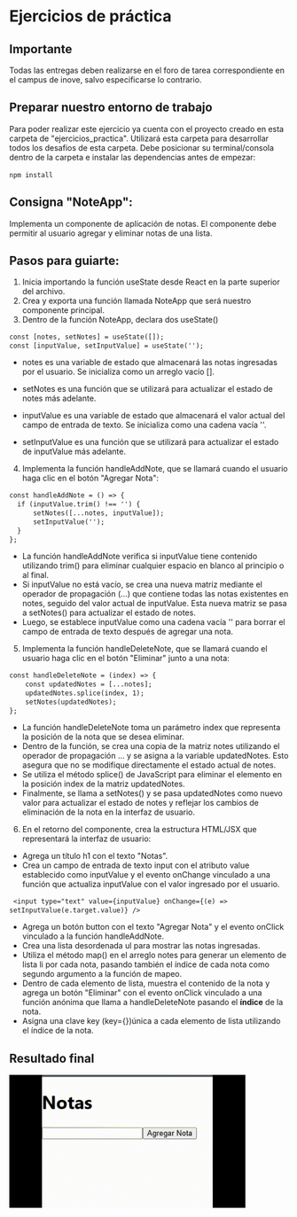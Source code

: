 # Ejercicios de práctica
## Importante
Todas las entregas deben realizarse en el foro de tarea correspondiente en el campus de inove, salvo especificarse lo contrario.

## Preparar nuestro entorno de trabajo
Para poder realizar este ejercicio ya cuenta con el proyecto creado en esta carpeta de "ejercicios_practica". Utilizará esta carpeta para desarrollar todos los desafios de esta carpeta. Debe posicionar su terminal/consola dentro de la carpeta e instalar las dependencias antes de empezar:

`npm install`

## Consigna "NoteApp":
Implementa un componente de aplicación de notas. El componente debe permitir al usuario agregar y eliminar notas de una lista.

## Pasos para guiarte:

1. Inicia importando la función useState desde React en la parte superior del archivo.
2. Crea y exporta una función llamada NoteApp que será nuestro componente principal.
3. Dentro de la función NoteApp, declara dos useState()

```
const [notes, setNotes] = useState([]);
const [inputValue, setInputValue] = useState('');

```

- notes es una variable de estado que almacenará las notas ingresadas por el usuario. Se inicializa como un arreglo vacío [].

- setNotes es una función que se utilizará para actualizar el estado de notes más adelante.

- inputValue es una variable de estado que almacenará el valor actual del campo de entrada de texto. Se inicializa como una cadena vacía ''.

- setInputValue es una función que se utilizará para actualizar el estado de inputValue más adelante.

4. Implementa la función handleAddNote, que se llamará cuando el usuario haga clic en el botón "Agregar Nota":

```
const handleAddNote = () => {
  if (inputValue.trim() !== '') {
      setNotes([...notes, inputValue]);
      setInputValue('');
  }
};
```

- La función handleAddNote verifica si inputValue tiene contenido utilizando trim() para eliminar cualquier espacio en blanco al principio o al final.
- Si inputValue no está vacío, se crea una nueva matriz mediante el operador de propagación (...) que contiene todas las notas existentes en notes, seguido del valor actual de inputValue. Esta nueva matriz se pasa a setNotes() para actualizar el estado de notes.
- Luego, se establece inputValue como una cadena vacía '' para borrar el campo de entrada de texto después de agregar una nota.

5.  Implementa la función handleDeleteNote, que se llamará cuando el usuario haga clic en el botón "Eliminar" junto a una nota:

```
const handleDeleteNote = (index) => {
    const updatedNotes = [...notes];
    updatedNotes.splice(index, 1);
    setNotes(updatedNotes);
};

```

- La función handleDeleteNote toma un parámetro index que representa la posición de la nota que se desea eliminar.
- Dentro de la función, se crea una copia de la matriz notes utilizando el operador de propagación ... y se asigna a la variable updatedNotes. Esto asegura que no se modifique directamente el estado actual de notes.
- Se utiliza el método splice() de JavaScript para eliminar el elemento en la posición index de la matriz updatedNotes.
- Finalmente, se llama a setNotes() y se pasa updatedNotes como nuevo valor para actualizar el estado de notes y reflejar los cambios de eliminación de la nota en la interfaz de usuario.

6.  En el retorno del componente, crea la estructura HTML/JSX que representará la interfaz de usuario:

- Agrega un título h1 con el texto "Notas".
- Crea un campo de entrada de texto input con el atributo value establecido como inputValue y el evento onChange vinculado a una función que actualiza inputValue con el valor ingresado por el usuario.

```
 <input type="text" value={inputValue} onChange={(e) => setInputValue(e.target.value)} />
```

- Agrega un botón button con el texto "Agregar Nota" y el evento onClick vinculado a la función handleAddNote.
- Crea una lista desordenada ul para mostrar las notas ingresadas.
- Utiliza el método map() en el arreglo notes para generar un elemento de lista li por cada nota, pasando también el índice de cada nota como segundo argumento a la función de mapeo.
- Dentro de cada elemento de lista, muestra el contenido de la nota y agrega un botón "Eliminar" con el evento onClick vinculado a una función anónima que llama a handleDeleteNote pasando el **índice** de la nota.
- Asigna una clave key (key={})única a cada elemento de lista utilizando el índice de la nota.

## Resultado final

![ResultadoFinalNoteApp](NoteApp.gif)